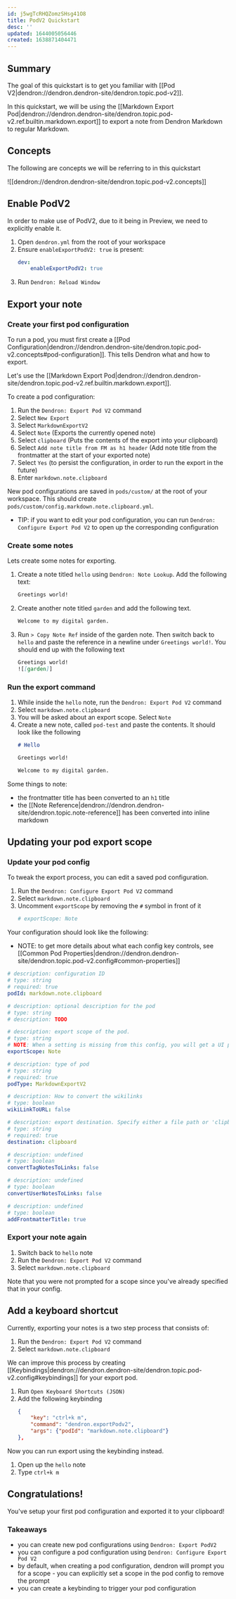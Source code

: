 ```yaml
---
id: j5wgTcRHQZomzSHsg41O8
title: PodV2 Quickstart
desc: ''
updated: 1644005056446
created: 1638871404471
---
```


## Summary

The goal of this quickstart is to get you familiar with [[Pod V2|dendron://dendron.dendron-site/dendron.topic.pod-v2]].

In this quickstart, we will be using the [[Markdown Export Pod|dendron://dendron.dendron-site/dendron.topic.pod-v2.ref.builtin.markdown.export]] to export a note from Dendron Markdown to regular Markdown.

## Concepts

The following are concepts we will be referring to in this quickstart

![[dendron://dendron.dendron-site/dendron.topic.pod-v2.concepts]]

## Enable PodV2

In order to make use of PodV2, due to it being in Preview, we need to explicitly enable it.

1. Open `dendron.yml` from the root of your workspace
1. Ensure `enableExportPodV2: true` is present:
    ```yml
    dev:
        enableExportPodV2: true
    ```
1. Run `Dendron: Reload Window`

## Export your note

### Create your first pod configuration

To run a pod, you must first create a [[Pod Configuration|dendron://dendron.dendron-site/dendron.topic.pod-v2.concepts#pod-configuration]]. This tells Dendron what and how to export. 

Let's use the [[Markdown Export Pod|dendron://dendron.dendron-site/dendron.topic.pod-v2.ref.builtin.markdown.export]].

To create a pod configuration:

1. Run the `Dendron: Export Pod V2` command
1. Select `New Export`
1. Select `MarkdownExportV2`
1. Select `Note` (Exports the currently opened note)
1. Select `clipboard` (Puts the contents of the export into your clipboard)
1. Select `Add note title from FM as h1 header` (Add note title from the frontmatter at the start of your exported note)
1. Select `Yes` (to persist the configuration, in order to run the export in the future)
1. Enter `markdown.note.clipboard`

New pod configurations are saved in `pods/custom/` at the root of your workspace. This should create `pods/custom/config.markdown.note.clipboard.yml`.

- TIP: if you want to edit your pod configuration, you can run `Dendron: Configure Export Pod V2` to open up the corresponding configuration

### Create some notes

Lets create some notes for exporting. 

1. Create a note titled `hello` using `Dendron: Note Lookup`. Add the following text:
    ```md
    Greetings world!
    ```
1. Create another note titled `garden` and add the following text.
    ```md
    Welcome to my digital garden.
    ```
1. Run `> Copy Note Ref` inside of the garden note. Then switch back to `hello` and paste the reference in a newline under `Greetings world!`. You should end up with the following text
    ```md
    Greetings world!
    ![[garden]]
    ```

### Run the export command

1. While inside the `hello` note, run the `Dendron: Export Pod V2` command
1. Select `markdown.note.clipboard`
1. You will be asked about an export scope. Select `Note`
1. Create a new note, called `pod-test` and paste the contents. It should look like the following
    ```md
    # Hello

    Greetings world!

    Welcome to my digital garden.
    ```

Some things to note:
- the frontmatter title has been converted to an `h1` title
- the [[Note Reference|dendron://dendron.dendron-site/dendron.topic.note-reference]] has been converted into inline markdown

## Updating your pod export scope

### Update your pod config
To tweak the export process, you can edit a saved pod configuration. 

1. Run the `Dendron: Configure Export Pod V2` command
1. Select `markdown.note.clipboard`
1. Uncomment `exportScope` by removing the `#` symbol in front of it
    ```yml
    # exportScope: Note
    ```

Your configuration should look like the following:
- NOTE: to get more details about what each config key controls, see [[Common Pod Properties|dendron://dendron.dendron-site/dendron.topic.pod-v2.config#common-properties]]

```yml
# description: configuration ID
# type: string
# required: true
podId: markdown.note.clipboard

# description: optional description for the pod
# type: string
# description: TODO

# description: export scope of the pod.
# type: string
# NOTE: When a setting is missing from this config, you will get a UI prompt to select a value for that setting while running the export pod. For this particular exportScope setting, if you would rather not be prompted and always have the same exportScope, simply uncomment the line below.
exportScope: Note

# description: type of pod
# type: string
# required: true
podType: MarkdownExportV2

# description: How to convert the wikilinks
# type: boolean
wikiLinkToURL: false

# description: export destination. Specify either a file path or 'clipboard' to export to your clipboard
# type: string
# required: true
destination: clipboard

# description: undefined
# type: boolean
convertTagNotesToLinks: false

# description: undefined
# type: boolean
convertUserNotesToLinks: false

# description: undefined
# type: boolean
addFrontmatterTitle: true
```

### Export your note again
1. Switch back to `hello` note 
1. Run the `Dendron: Export Pod V2` command
1. Select `markdown.note.clipboard`

Note that you were not prompted for a scope since you've already specified that in your config. 

## Add a keyboard shortcut

Currently, exporting your notes is a two step process that consists of:
1. Run the `Dendron: Export Pod V2` command
1. Select `markdown.note.clipboard`

We can improve this process by creating [[Keybindings|dendron://dendron.dendron-site/dendron.topic.pod-v2.config#keybindings]] for your export pod. 

1. Run `Open Keyboard Shortcuts (JSON)`
1. Add the following keybinding
    ```json
    {
        "key": "ctrl+k m",
        "command": "dendron.exportPodv2",
        "args": {"podId": "markdown.note.clipboard"}
    },
    ````

Now you can run export using the keybinding instead.

1. Open up the `hello` note
1. Type `ctrl+k m`

## Congratulations!

You've setup your first pod configuration and exported it to your clipboard!

### Takeaways
- you can create new pod configurations using `Dendron: Export PodV2`
- you can configure a pod configuration using `Dendron: Configure Export Pod V2`
- by default, when creating a pod configuration, dendron will prompt you for a scope - you can explicitly set a scope in the pod config to remove the prompt
- you can create a keybinding to trigger your pod configuration

